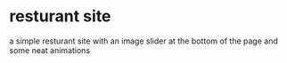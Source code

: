 # resturant site

a simple resturant site with an image slider at the bottom of the page and some neat animations
